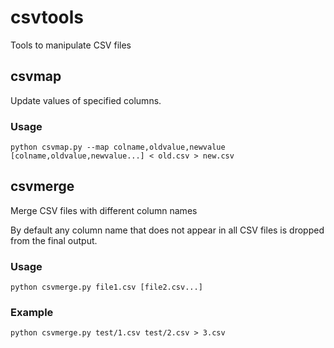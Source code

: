 # csvtools
Tools to manipulate CSV files

## csvmap
Update values of specified columns.

### Usage
```
python csvmap.py --map colname,oldvalue,newvalue [colname,oldvalue,newvalue...] < old.csv > new.csv
```

## csvmerge
Merge CSV files with different column names

By default any column name that does not appear in all CSV files is dropped from the final output.

### Usage
```
python csvmerge.py file1.csv [file2.csv...]
```

### Example
```
python csvmerge.py test/1.csv test/2.csv > 3.csv
```
